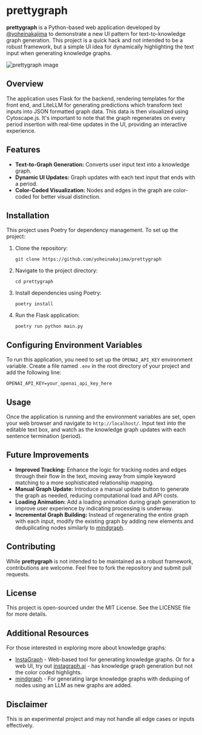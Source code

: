 # prettygraph

**prettygraph** is a Python-based web application developed by [@yoheinakajima](https://twitter.com/yoheinakajima) to demonstrate a new UI pattern for text-to-knowledge graph generation. This project is a quick hack and not intended to be a robust framework, but a simple UI idea for dynamically highlighting the text input when generating knowledge graphs.

![prettygraph image](https://github.com/yoheinakajima/prettygraph/blob/main/prettygraph.jpeg?raw=true)

## Overview

The application uses Flask for the backend, rendering templates for the front end, and LiteLLM for generating predictions which transform text inputs into JSON formatted graph data. This data is then visualized using Cytoscape.js. It's important to note that the graph regenerates on every period insertion with real-time updates in the UI, providing an interactive experience.

## Features

- **Text-to-Graph Generation:** Converts user input text into a knowledge graph.
- **Dynamic UI Updates:** Graph updates with each text input that ends with a period.
- **Color-Coded Visualization:** Nodes and edges in the graph are color-coded for better visual distinction.

## Installation

This project uses Poetry for dependency management. To set up the project:

1. Clone the repository:
   ```shell
   git clone https://github.com/yoheinakajima/prettygraph
   ```

2. Navigate to the project directory:
   ```shell
   cd prettygraph
   ```

3. Install dependencies using Poetry:
   ```shell
   poetry install
   ```

4. Run the Flask application:
   ```shell
   poetry run python main.py
   ```

## Configuring Environment Variables

To run this application, you need to set up the `OPENAI_API_KEY` environment variable. Create a file named `.env` in the root directory of your project and add the following line:

   ```text
   OPENAI_API_KEY=your_openai_api_key_here
   ```

## Usage

Once the application is running and the environment variables are set, open your web browser and navigate to `http://localhost/`. Input text into the editable text box, and watch as the knowledge graph updates with each sentence termination (period).

## Future Improvements

- **Improved Tracking:** Enhance the logic for tracking nodes and edges through their flow in the text, moving away from simple keyword matching to a more sophisticated relationship mapping.
- **Manual Graph Update:** Introduce a manual update button to generate the graph as needed, reducing computational load and API costs.
- **Loading Animation:** Add a loading animation during graph generation to improve user experience by indicating processing is underway.
- **Incremental Graph Building:** Instead of regenerating the entire graph with each input, modify the existing graph by adding new elements and deduplicating nodes similarly to [mindgraph](https://github.com/yoheinakajima/mindgraph).

## Contributing

While **prettygraph** is not intended to be maintained as a robust framework, contributions are welcome. Feel free to fork the repository and submit pull requests.

## License

This project is open-sourced under the MIT License. See the LICENSE file for more details.

## Additional Resources

For those interested in exploring more about knowledge graphs:
- [InstaGraph](https://github.com/yoheinakajima/instagraph) - Web-based tool for generating knowledge graphs. Or for a web UI, try out [instagraph.ai](https://instagraph.ai) - has knowledge graph generation but not the color coded highlights.
- [mindgraph](https://github.com/yoheinakajima/mindgraph) - For generating large knowledge graphs with deduping of nodes using an LLM as new graphs are added.

## Disclaimer

This is an experimental project and may not handle all edge cases or inputs effectively.
